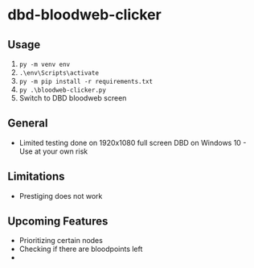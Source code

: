# dbd-bloodweb-clicker

## Usage
1. `py -m venv env`
2. `.\env\Scripts\activate`
3. `py -m pip install -r requirements.txt`
4. `py .\bloodweb-clicker.py`
5. Switch to DBD bloodweb screen

## General
- Limited testing done on 1920x1080 full screen DBD on Windows 10 - Use at your own risk

## Limitations
- Prestiging does not work

## Upcoming Features
- Prioritizing certain nodes
- Checking if there are bloodpoints left
- 
